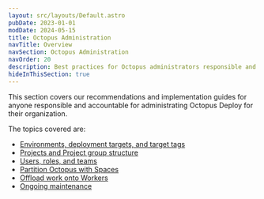 ```yaml
---
layout: src/layouts/Default.astro
pubDate: 2023-01-01
modDate: 2024-05-15
title: Octopus Administration
navTitle: Overview
navSection: Octopus Administration
navOrder: 20
description: Best practices for Octopus administrators responsible and accountable for the Octopus Deploy instance you can adopt to set yourself up for success in using Octopus Deploy. 
hideInThisSection: true
---
```


This section covers our recommendations and implementation guides for anyone responsible and accountable for administrating Octopus Deploy for their organization.  

The topics covered are:

- [Environments, deployment targets, and target tags](/docs/best-practices/octopus-administration/environments-and-deployment-targets-and-roles)
- [Projects and Project group structure](/docs/best-practices/octopus-administration/projects-and-project-groups)
- [Users, roles, and teams](/docs/best-practices/octopus-administration/users-roles-and-teams)
- [Partition Octopus with Spaces](/docs/best-practices/octopus-administration/partition-octopus-with-spaces)
- [Offload work onto Workers](/docs/best-practices/octopus-administration/worker-configuration)
- [Ongoing maintenance](/docs/best-practices/octopus-administration/ongoing-maintenance)